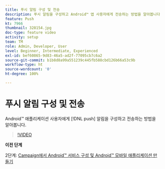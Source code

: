 ```yaml
---
title: 푸시 알림 구성 및 전송
description: 푸시 알림을 구성하고 Android™ 앱 사용자에게 전송하는 방법을 알아봅니다.
feature: Push
kt: 7966
thumbnail: 328154.jpg
doc-type: feature video
activity: setup
team: TM
role: Admin, Developer, User
level: Beginner, Intermediate, Experienced
exl-id: bef60865-9d83-46a5-ad2f-77095cb7c6a2
source-git-commit: b1b8d8a99a551239c445fb588cbd126b66a53c9b
workflow-type: ht
source-wordcount: '0'
ht-degree: 100%

---
```


# 푸시 알림 구성 및 전송

Android™ 애플리케이션 사용자에게 [!DNL push] 알림을 구성하고 전송하는 방법을 알아봅니다.

>[!VIDEO](https://video.tv.adobe.com/v/328154?quality=12&learn=on)

**이전 단계**

2단계: [Campaign에서 Android™ 서비스 구성 및 Android™ 모바일 애플리케이션 만들기](/help/tutorial-get-started-with-push-notifications-for-android/configure-an-android-service-in-campaign.md)
